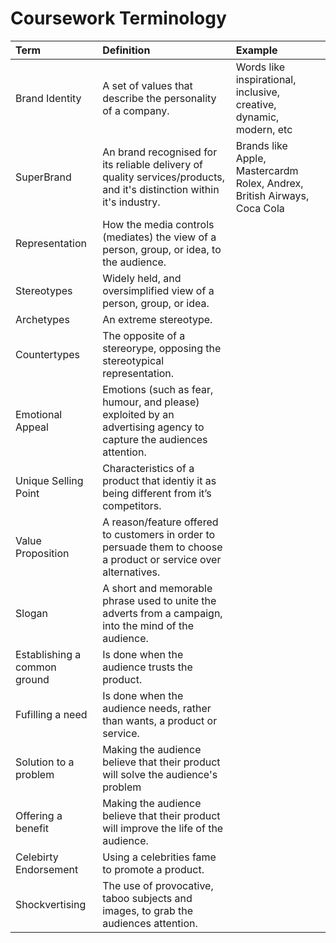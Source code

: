 # Coursework Terminology

| Term                         | Definition                                                                                                             | Example                                                                  |
| :--------------------------- | :--------------------------------------------------------------------------------------------------------------------- | :----------------------------------------------------------------------- |
| Brand Identity               | A set of values that describe the personality of a company.                                                            | Words like inspirational, inclusive, creative, dynamic, modern, etc      |
| SuperBrand                   | An brand recognised for its reliable delivery of quality services/products, and it's distinction within it's industry. | Brands like Apple, Mastercardm Rolex, Andrex, British Airways, Coca Cola |
| Representation               | How the media controls (mediates) the view of a person, group, or idea, to the audience.                               |                                                                          |
| Stereotypes                  | Widely held, and oversimplified view of a person, group, or idea.                                                      |                                                                          |
| Archetypes                   | An extreme stereotype.                                                                                                 |                                                                          |
| Countertypes                 | The opposite of a stereorype, opposing the stereotypical representation.                                               |                                                                          |
| Emotional Appeal             | Emotions (such as fear, humour, and please) exploited by an advertising agency to capture the audiences attention.     |                                                                          |
| Unique Selling Point         | Characteristics of a product that identiy it as being different from it’s competitors.                                 |                                                                          |
| Value Proposition            | A reason/feature offered to customers in order to persuade them to choose a product or service over alternatives.      |                                                                          |
| Slogan                       | A short and memorable phrase used to unite the adverts from a campaign, into the mind of the audience.                 |                                                                          |
| Establishing a common ground | Is done when the audience trusts the product.                                                                          |                                                                          |
| Fufilling a need             | Is done when the audience needs, rather than wants, a product or service.                                              |                                                                          |
| Solution to a problem        | Making the audience believe that their product will solve the audience's problem                                       |                                                                          |
| Offering a benefit           | Making the audience believe that their product will improve the life of the audience.                                  |                                                                          |
| Celebirty Endorsement        | Using a celebrities fame to promote a product.                                                                         |                                                                          |
| Shockvertising               | The use of provocative, taboo subjects and images, to grab the audiences attention.                                    |                                                                          |
